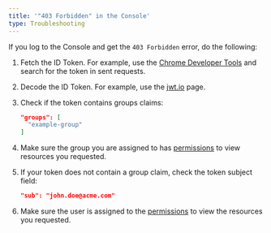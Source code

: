 ```yaml
---
title: '"403 Forbidden" in the Console'
type: Troubleshooting
---
```


If you log to the Console and get the `403 Forbidden` error, do the following:

  1. Fetch the ID Token. For example, use the [Chrome Developer Tools](https://developers.google.com/web/tools/chrome-devtools) and search for the token in sent requests.
  2. Decode the ID Token. For example, use the [jwt.io](https://jwt.io/) page.
  3. Check if the token contains groups claims:
  
      ```json
      "groups": [
        "example-group"
      ]
      ```
     
  4. Make sure the group you are assigned to has [permissions](#details-roles-in-kyma) to view resources you requested.
  5. If your token does not contain a group claim, check the token subject field:

      ```json
      "sub": "john.doe@acme.com"
      ```
  6. Make sure the user is assigned to the [permissions](#details-roles-in-kyma) to view the resources you requested.
